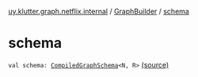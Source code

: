 [uy.klutter.graph.netflix.internal](../index.md) / [GraphBuilder](index.md) / [schema](.)


# schema
<code>val schema: [CompiledGraphSchema](../-compiled-graph-schema/index.md)<N, R></code> [(source)](https://github.com/kohesive/klutter/blob/master/netflix-graph-jdk6/src/main/kotlin/uy/klutter/graph/netflix/internal/Building.kt#L100)<br/>

